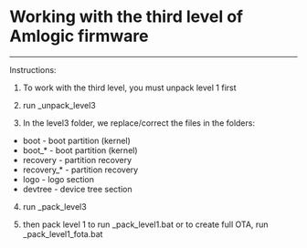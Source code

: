 # Working with the third level of Amlogic firmware
--------------------------------------------------------

Instructions:

1) To work with the third level, you must unpack level 1 first

2) run _unpack_level3

3) In the level3 folder, we replace/correct the files in the folders:

- boot - boot partition (kernel)
- boot_* - boot partition (kernel)
- recovery - partition recovery
- recovery_* - partition recovery
- logo - logo section
- devtree - device tree section

4) run _pack_level3

5) then pack level 1 to run  _pack_level1.bat or to create full OTA, run _pack_level1_fota.bat

